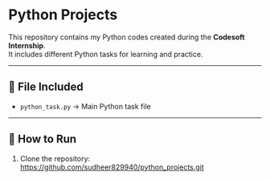 # Python Projects

This repository contains my Python codes created during the **Codesoft Internship**.  
It includes different Python tasks for learning and practice.

---

## 📂 File Included
- `python_task.py` → Main Python task file

---

## 🚀 How to Run
1. Clone the repository:
   https://github.com/sudheer829940/python_projects.git

  
  
